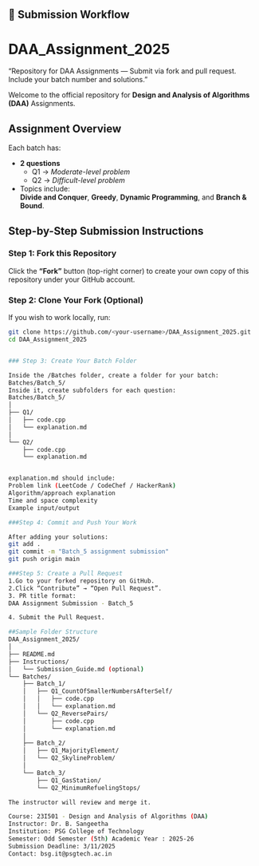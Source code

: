 ## 🧩 Submission Workflow

# DAA_Assignment_2025
“Repository for DAA Assignments — Submit via fork and pull request. Include your batch number and solutions.”

Welcome to the official repository for **Design and Analysis of Algorithms (DAA)** Assignments.

## Assignment Overview

Each batch has:
- **2 questions**
  - Q1 → *Moderate-level problem*
  - Q2 → *Difficult-level problem*
- Topics include:  
  **Divide and Conquer**, **Greedy**, **Dynamic Programming**, and **Branch & Bound**.

## Step-by-Step Submission Instructions

### Step 1: Fork this Repository
Click the **“Fork”** button (top-right corner) to create your own copy of this repository under your GitHub account.

### Step 2: Clone Your Fork (Optional)
If you wish to work locally, run:
```bash
git clone https://github.com/<your-username>/DAA_Assignment_2025.git
cd DAA_Assignment_2025


### Step 3: Create Your Batch Folder

Inside the /Batches folder, create a folder for your batch:
Batches/Batch_5/
Inside it, create subfolders for each question:
Batches/Batch_5/
│
├── Q1/
│   ├── code.cpp
│   └── explanation.md
│
└── Q2/
    ├── code.cpp
    └── explanation.md


explanation.md should include:
Problem link (LeetCode / CodeChef / HackerRank)
Algorithm/approach explanation
Time and space complexity
Example input/output

###Step 4: Commit and Push Your Work

After adding your solutions:
git add .
git commit -m "Batch_5 assignment submission"
git push origin main

###Step 5: Create a Pull Request
1.Go to your forked repository on GitHub.
2.Click “Contribute” → “Open Pull Request”.
3. PR title format:
DAA Assignment Submission - Batch_5

4. Submit the Pull Request.

##Sample Folder Structure
DAA_Assignment_2025/
│
├── README.md
├── Instructions/
│   └── Submission_Guide.md (optional)
└── Batches/
    ├── Batch_1/
    │   ├── Q1_CountOfSmallerNumbersAfterSelf/
    │   │   ├── code.cpp
    │   │   └── explanation.md
    │   └── Q2_ReversePairs/
    │       ├── code.cpp
    │       └── explanation.md
    │
    ├── Batch_2/
    │   ├── Q1_MajorityElement/
    │   └── Q2_SkylineProblem/
    │
    └── Batch_3/
        ├── Q1_GasStation/
        └── Q2_MinimumRefuelingStops/

The instructor will review and merge it.

Course: 23I501 - Design and Analysis of Algorithms (DAA)
Instructor: Dr. B. Sangeetha
Institution: PSG College of Technology
Semester: Odd Semester (5th) Academic Year : 2025-26
Submission Deadline: 3/11/2025
Contact: bsg.it@psgtech.ac.in


